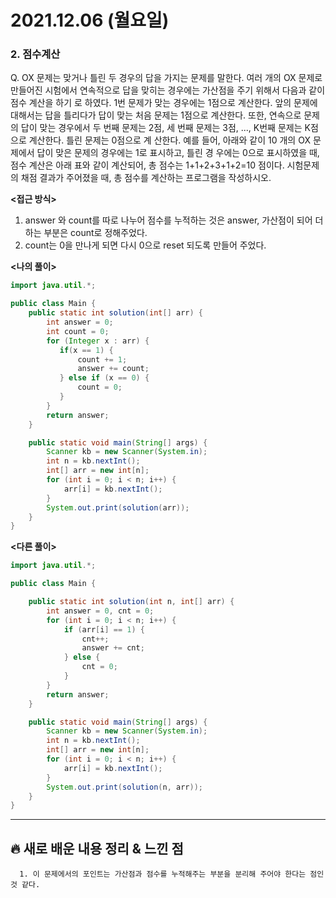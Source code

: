 # 2021.12.06 (월요일)
### **2. 점수계산**

Q. OX 문제는 맞거나 틀린 두 경우의 답을 가지는 문제를 말한다. 
   여러 개의 OX 문제로 만들어진 시험에서 연속적으로 답을 맞히는 경우에는 가산점을 주기 위해서 다음과 같이 점수 계산을 하기 로 하였다.
   1번 문제가 맞는 경우에는 1점으로 계산한다. 앞의 문제에 대해서는 답을 틀리다가 답이 맞는 처음 문제는 1점으로 계산한다.
   또한, 연속으로 문제의 답이 맞는 경우에서 두 번째 문제는 2점, 세 번째 문제는 3점, ..., K번째 문제는 K점으로 계산한다.
   틀린 문제는 0점으로 계 산한다.
   예를 들어, 아래와 같이 10 개의 OX 문제에서 답이 맞은 문제의 경우에는 1로 표시하고, 틀린 경 우에는 0으로 표시하였을 때,
   점수 계산은 아래 표와 같이 계산되어, 총 점수는 1+1+2+3+1+2=10 점이다.
    시험문제의 채점 결과가 주어졌을 때, 총 점수를 계산하는 프로그램을 작성하시오.

**<접근 방식>**
   1. answer 와 count를 따로 나누어 점수를 누적하는 것은 answer, 가산점이 되어 더하는 부분은 count로 정해주었다.
   2. count는 0을 만나게 되면 다시 0으로 reset 되도록 만들어 주었다.

**<나의 풀이>**
```java
import java.util.*;

public class Main {
    public static int solution(int[] arr) {
        int answer = 0;
        int count = 0;
        for (Integer x : arr) {
           if(x == 1) {
               count += 1;
               answer += count;
           } else if (x == 0) {
               count = 0;
           }
        }
        return answer;
    }

    public static void main(String[] args) {
        Scanner kb = new Scanner(System.in);
        int n = kb.nextInt();
        int[] arr = new int[n];
        for (int i = 0; i < n; i++) {
            arr[i] = kb.nextInt();
        }
        System.out.print(solution(arr));
    }
}


```
**<다른 풀이>**
```java
import java.util.*;

public class Main {

    public static int solution(int n, int[] arr) {
        int answer = 0, cnt = 0;
        for (int i = 0; i < n; i++) {
            if (arr[i] == 1) {
                cnt++;
                answer += cnt;
            } else {
                cnt = 0;
            }
        }
        return answer;
    }

    public static void main(String[] args) {
        Scanner kb = new Scanner(System.in);
        int n = kb.nextInt();
        int[] arr = new int[n];
        for (int i = 0; i < n; i++) {
            arr[i] = kb.nextInt();
        }
        System.out.print(solution(n, arr));
    }
}


```


---
##  **🔥 새로 배운 내용 정리 & 느낀 점**

      1. 이 문제에서의 포인트는 가산점과 점수를 누적해주는 부분을 분리해 주어야 한다는 점인것 같다.
